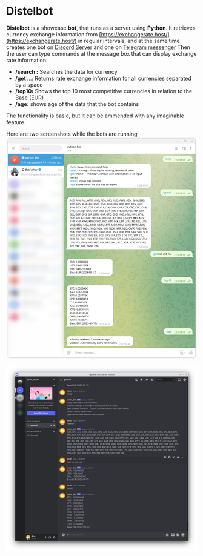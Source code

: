 # Distelbot
**Distelbot** is a showcase **bot**, that runs as a server using **Python**.
It retrieves currency exchange information from [https://exchangerate.host/](https://exchangerate.host/) in regular intervals, and at the same time creates one bot on [Discord Server](https://discord.com/) and one on [Telegram messenger](https://telegram.org/)
Then the user can type commands at the message box that can display exchange rate information:
* **/search <string>:** Searches the data for currency
* **/get <name1> <name2>** ...: Returns rate exchange information for all currencies separated by a space
* **/top10:** Shows the top 10 most competitive currencies in relation to the Base (EUR)
* **/age:** shows age of the data that the bot contains

The functionality is basic, but It can be ammended with any imaginable feature.

Here are two screenshots while the bots are running
![Telegram](https://github.com/di-kan/distelbot/blob/e82f84a0f3aa40c663a85db48b7ae6cd9a387a7e/telegram.png)


![Discord](https://github.com/di-kan/distelbot/blob/e82f84a0f3aa40c663a85db48b7ae6cd9a387a7e/discord.png)

